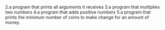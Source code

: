 
2.a program that prints all arguments it receives
3.a program that multiplies two numbers
4.a program that adds positive numbers
5.a program that prints the minimum number of coins to make change for an amount of money.
